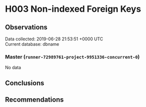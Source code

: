 # H003 Non-indexed Foreign Keys #

## Observations ##
Data collected: 2019-06-28 21:53:51 +0000 UTC  
Current database: dbname  

### Master (`runner-72989761-project-9951336-concurrent-0`) ###


No data


## Conclusions ##


## Recommendations ##

